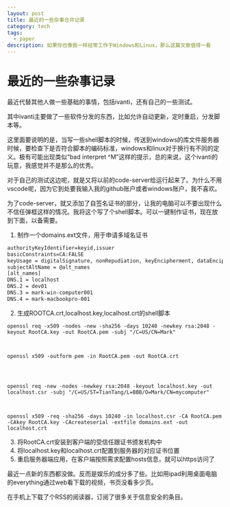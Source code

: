 ```yaml
---
layout: post
title: 最近的一些杂事合并记录
category: tech
tags:
  - paper
description: 如果你也像我一样经常工作于Windows和Linux，那么这篇文章值得一看
---
```



# 最近的一些杂事记录

最近代替其他人做一些基础的事情，包括ivanti，还有自己的一些测试。

其中ivanti主要做了一些软件分发的东西，比如允许自动更新，定时重启，分发脚本等。

这里面要说明的是，当写一些shell脚本的时候，传送到windows的库文件服务器时候，要检查下是否符合脚本的编码标准，windows和linux对于换行有不同的定义。极有可能出现类似“bad interpret ^M”这样的提示，总的来说，这个ivanti的玩意，我感觉并不是那么的优秀。

对于自己的测试这边呢，就是又将以前的code-server给运行起来了。为什么不用vscode呢，因为它到处要我输入我的github账户或者windows账户，我不喜欢。

为了code-server，就又添加了自签名证书的部分，让我的电脑可以不要出现什么不信任弹框这样的情况。我将这个写了个shell脚本。可以一键制作证书，现在放到下面，以备需要。

1. 制作一个domains.ext文件，用于申请多域名证书
```txt
authorityKeyIdentifier=keyid,issuer
basicConstraints=CA:FALSE
keyUsage = digitalSignature, nonRepudiation, keyEncipherment, dataEncipherment
subjectAltName = @alt_names
[alt_names]
DNS.1 = localhost
DNS.2 = dev01
DNS.3 = mark-win-computer001
DNS.4 = mark-macbookpro-001
```
2. 生成ROOTCA.crt,localhost.key,localhost.crt的shell脚本
```shell
openssl req -x509 -nodes -new -sha256 -days 10240 -newkey rsa:2048 -keyout RootCA.key -out RootCA.pem -subj "/C=US/CN=Mark"

  

openssl x509 -outform pem -in RootCA.pem -out RootCA.crt

  
  

openssl req -new -nodes -newkey rsa:2048 -keyout localhost.key -out localhost.csr -subj "/C=US/ST=TianTang/L=BBB/O=Mark/CN=mycomputer"

  

openssl x509 -req -sha256 -days 10240 -in localhost.csr -CA RootCA.pem -CAkey RootCA.key -CAcreateserial -extfile domains.ext -out localhost.crt
```

3. 将RootCA.crt安装到客户端的受信任跟证书颁发机构中
4. 将localhost.key和localhost.crt配置到服务器的对应证书位置
5. 重启服务器端应用，在客户端按照需求配置hosts信息，就可以https访问了

最近一点新的东西都没做。反而是娱乐的成分多了些。比如用ipad利用桌面电脑的everything通过web看下载的视频，书页没看多少页。

在手机上下载了个RSS的阅读器，订阅了很多关于信息安全的条目。
